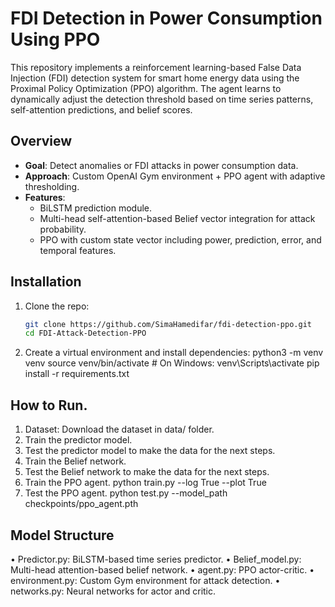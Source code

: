 # FDI Detection in Power Consumption Using PPO

This repository implements a reinforcement learning-based False Data Injection (FDI) detection system for smart home energy data using the Proximal Policy Optimization (PPO) algorithm. The agent learns to dynamically adjust the detection threshold based on time series patterns, self-attention predictions, and belief scores.

## Overview

- **Goal**: Detect anomalies or FDI attacks in power consumption data.
- **Approach**: Custom OpenAI Gym environment + PPO agent with adaptive thresholding.
- **Features**:
  - BiLSTM prediction module.
  - Multi-head self-attention-based Belief vector integration for attack probability.
  - PPO with custom state vector including power, prediction, error, and temporal features.

## Installation

1. Clone the repo:

   ```bash
   git clone https://github.com/SimaHamedifar/fdi-detection-ppo.git
   cd FDI-Attack-Detection-PPO

2. Create a virtual environment and install dependencies:
  python3 -m venv venv
  source venv/bin/activate  # On Windows: venv\Scripts\activate
  pip install -r requirements.txt

## How to Run.
1. Dataset: Download the dataset in data/ folder.
2. Train the predictor model.
3. Test the predictor model to make the data for the next steps.
4. Train the Belief network.
5. Test the Belief network to make the data for the next steps.
6. Train the PPO agent.
   python train.py --log True --plot True 
8. Test the PPO agent.
   python test.py --model_path checkpoints/ppo_agent.pth

## Model Structure
•	Predictor.py: BiLSTM-based time series predictor.
• Belief_model.py: Multi-head attention-based belief network.
•	agent.py: PPO actor-critic.
•	environment.py: Custom Gym environment for attack detection.
•	networks.py: Neural networks for actor and critic.

